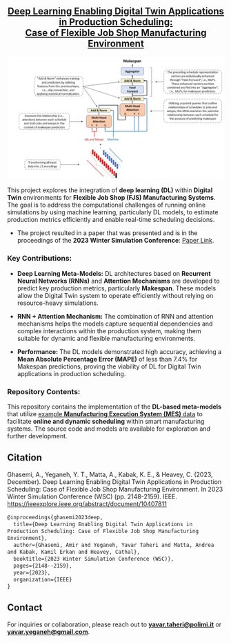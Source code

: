 
<h2 align="center"><a href="https://ieeexplore.ieee.org/abstract/document/10407811">Deep Learning Enabling Digital Twin Applications in Production Scheduling: <br> Case of Flexible Job Shop Manufacturing Environment</a></h2>

<p align="center">
<img src="Data/DL-Makespan_Attention.jpg" alt="DeepLearning_FJS"></p>

This project explores the integration of **deep learning (DL)** within **Digital Twin** environments for **Flexible Job Shop (FJS) Manufacturing Systems**. The goal is to address the computational challenges of running online simulations by using machine learning, particularly DL models, to estimate production metrics efficiently and enable real-time scheduling decisions.  
- The project resulted in a paper that was presented and is in the proceedings of the **2023 Winter Simulation Conference**: [Paper Link](https://ieeexplore.ieee.org/abstract/document/10407811).

### Key Contributions:
- **Deep Learning Meta-Models:** DL architectures based on **Recurrent Neural Networks (RNNs)** and **Attention Mechanisms** are developed to predict key production metrics, particularly **Makespan**. These models allow the Digital Twin system to operate efficiently without relying on resource-heavy simulations.
  
- **RNN + Attention Mechanism:** The combination of RNN and attention mechanisms helps the models capture sequential dependencies and complex interactions within the production system, making them suitable for dynamic and flexible manufacturing environments.

- **Performance:** The DL models demonstrated high accuracy, achieving a **Mean Absolute Percentage Error (MAPE)** of less than 7.4% for Makespan predictions, proving the viability of DL for Digital Twin applications in production scheduling.

### Repository Contents:
This repository contains the implementation of the **DL-based meta-models** that utilize [example **Manufacturing Execution System (MES)** data](https://github.com/ghasemi-amirIE/Digital_Twin_FFS) to facilitate **online and dynamic scheduling** within smart manufacturing systems. The source code and models are available for exploration and further development. 

## Citation
Ghasemi, A., Yeganeh, Y. T., Matta, A., Kabak, K. E., & Heavey, C. (2023, December). Deep Learning Enabling Digital Twin Applications in Production Scheduling: Case of Flexible Job Shop Manufacturing Environment. In 2023 Winter Simulation Conference (WSC) (pp. 2148-2159). IEEE. https://ieeexplore.ieee.org/abstract/document/10407811
```
@inproceedings{ghasemi2023deep,
  title={Deep Learning Enabling Digital Twin Applications in Production Scheduling: Case of Flexible Job Shop Manufacturing Environment},
  author={Ghasemi, Amir and Yeganeh, Yavar Taheri and Matta, Andrea and Kabak, Kamil Erkan and Heavey, Cathal},
  booktitle={2023 Winter Simulation Conference (WSC)},
  pages={2148--2159},
  year={2023},
  organization={IEEE}
}
```

## Contact

For inquiries or collaboration, please reach out to **yavar.taheri@polimi.it** or **yavar.yeganeh@gmail.com**.
